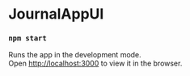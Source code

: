 # JournalAppUI

### `npm start`

Runs the app in the development mode.\
Open [http://localhost:3000](http://localhost:3000) to view it in the browser.


